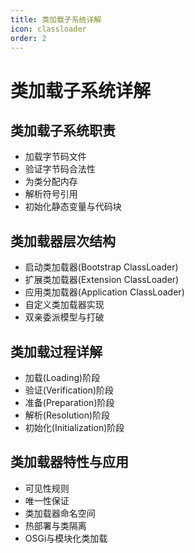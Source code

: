 ```yaml
---
title: 类加载子系统详解
icon: classloader
order: 2
---
```


# 类加载子系统详解

## 类加载子系统职责

- 加载字节码文件
- 验证字节码合法性
- 为类分配内存
- 解析符号引用
- 初始化静态变量与代码块

## 类加载器层次结构

- 启动类加载器(Bootstrap ClassLoader)
- 扩展类加载器(Extension ClassLoader)
- 应用类加载器(Application ClassLoader)
- 自定义类加载器实现
- 双亲委派模型与打破

## 类加载过程详解

- 加载(Loading)阶段
- 验证(Verification)阶段
- 准备(Preparation)阶段
- 解析(Resolution)阶段
- 初始化(Initialization)阶段

## 类加载器特性与应用

- 可见性规则
- 唯一性保证
- 类加载器命名空间
- 热部署与类隔离
- OSGi与模块化类加载

